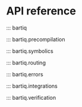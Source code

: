# API reference

::: bartiq

::: bartiq.precompilation

::: bartiq.symbolics

::: bartiq.routing

::: bartiq.errors

::: bartiq.integrations

::: bartiq.verification